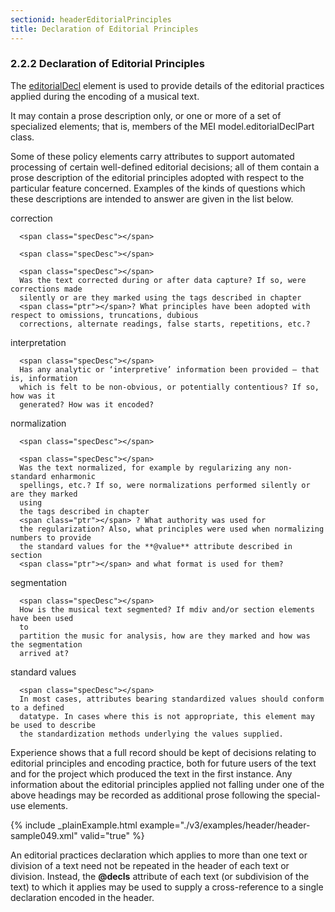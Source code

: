 ```yaml
---
sectionid: headerEditorialPrinciples
title: Declaration of Editorial Principles
---
```



<h3 id="headerEditorialPrinciples">
   <span class="headingNumber">2.2.2</span>
   <span class="head">Declaration of Editorial Principles</span>
</h3>
The 
<a class="link_odd_elementSpec" href="/v3/elements/editorialDecl">editorialDecl</a> element is used to provide details of the editorial
practices applied during the encoding of a musical text.

It may contain a prose description only, or one or more of a set of specialized elements;
that is, members of the MEI model.editorialDeclPart class.

<!-- TODO: Where an encoder wishes to record an editorial policy not specified above, this 
          may be done by formally adding a new element to this class, using the mechanisms discussed 
          in chapter <ptr target="#"/> "Personalization and Customization"-->

Some of these policy elements carry attributes to support automated processing of
certain
well-defined editorial decisions; all of them contain a prose description of the editorial
principles adopted with respect to the particular feature concerned. Examples of the
kinds
of questions which these descriptions are intended to answer are given in the list
below.


<span class="list">
   
   <span class="label">correction</span>
   
   <span class="item">
      
      <span class="specDesc"></span>
      
      <span class="specDesc"></span>
      
      <span class="specDesc"></span>
      Was the text corrected during or after data capture? If so, were corrections made
      silently or are they marked using the tags described in chapter 
      <span class="ptr"></span>? What principles have been adopted with respect to omissions, truncations, dubious
      corrections, alternate readings, false starts, repetitions, etc.?
      
   </span>
   
   <span class="label">interpretation</span>
   
   <span class="item">
      
      <span class="specDesc"></span>
      Has any analytic or ‘interpretive’ information been provided — that is, information
      which is felt to be non-obvious, or potentially contentious? If so, how was it
      generated? How was it encoded?
      
   </span>
   
   <span class="label">normalization</span>
   
   <span class="item">
      
      <span class="specDesc"></span>
      
      <span class="specDesc"></span>
      Was the text normalized, for example by regularizing any non-standard enharmonic
      spellings, etc.? If so, were normalizations performed silently or are they marked
      using
      the tags described in chapter 
      <span class="ptr"></span> ? What authority was used for
      the regularization? Also, what principles were used when normalizing numbers to provide
      the standard values for the **@value** attribute described in section 
      <span class="ptr"></span> and what format is used for them?
      
      
   </span>
   
   <span class="label">segmentation</span>
   
   <span class="item">
      
      <span class="specDesc"></span>
      How is the musical text segmented? If mdiv and/or section elements have been used
      to
      partition the music for analysis, how are they marked and how was the segmentation
      arrived at?
      
      
   </span>
   
   <span class="label">standard values</span>
   
   <span class="item">
      
      <span class="specDesc"></span>
      In most cases, attributes bearing standardized values should conform to a defined
      datatype. In cases where this is not appropriate, this element may be used to describe
      the standardization methods underlying the values supplied.
      
   </span>
   
</span>
Experience shows that a full record should be kept of decisions relating to editorial
principles and encoding practice, both for future users of the text and for the project
which produced the text in the first instance. Any information about the editorial
principles applied not falling under one of the above headings may be recorded as
additional
prose following the special-use elements.


{% include _plainExample.html example="./v3/examples/header/header-sample049.xml" valid="true" %}

An editorial practices declaration which applies to more than one text or division
of a
text need not be repeated in the header of each text or division. Instead, the
**@decls** attribute of each text (or subdivision of the text) to which it applies
may be used to supply a cross-reference to a single declaration encoded in the header.

